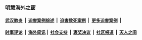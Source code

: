 
### 明慧海外之窗

####  [武汉肺炎](indexes/365.md?t=02051200) &nbsp;|&nbsp;  [迫害案例综述](indexes/328.md?t=02051200) &nbsp;|&nbsp; [迫害致死案例](indexes/277.md?t=02051200)  &nbsp;|&nbsp; [更多迫害案例](indexes/81.md?t=02051200)  &nbsp;|&nbsp; 
####  [时事评论](indexes/251.md?t=02051200) &nbsp;|&nbsp; [海外简讯](indexes/245.md?t=02051200)&nbsp;|&nbsp;  [社会支持](indexes/140.md?t=02051200) &nbsp;|&nbsp; [褒奖决议](indexes/282.md?t=02051200) &nbsp;|&nbsp; [社区报道](indexes/91.md?t=02051200)  &nbsp;|&nbsp; [天人之间](indexes/78.md?t=02051200) 

